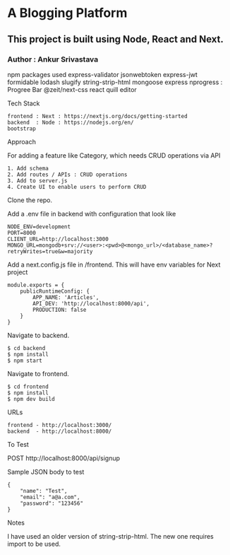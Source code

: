 # A Blogging Platform

## This project is built using Node, React and Next.

### Author : Ankur Srivastava


npm packages used
    express-validator 
    jsonwebtoken 
    express-jwt 
    formidable 
    lodash 
    slugify 
    string-strip-html 
    mongoose 
    express
    nprogress : Progree Bar
    @zeit/next-css
    react quill editor


Tech Stack

    frontend : Next : https://nextjs.org/docs/getting-started
    backend  : Node : https://nodejs.org/en/
    bootstrap

Approach

For adding a feature like Category, which needs CRUD operations via API

    1. Add schema
    2. Add routes / APIs : CRUD operations
    3. Add to server.js
    4. Create UI to enable users to perform CRUD


Clone the repo.

Add a .env file in backend with configuration that look like

    NODE_ENV=development
    PORT=8000
    CLIENT_URL=http://localhost:3000
    MONGO_URL=mongodb+srv://<user>:<pwd>@<mongo_url>/<database_name>?retryWrites=true&w=majority

Add a next.config.js file in /frontend. This will have env variables for Next project

    module.exports = {
        publicRuntimeConfig: {
            APP_NAME: 'Articles',
            API_DEV: 'http://localhost:8000/api',
            PRODUCTION: false
        }
    }


Navigate to backend.

    $ cd backend
    $ npm install
    $ npm start


Navigate to frontend.

    $ cd frontend
    $ npm install
    $ npm dev build


URLs

    frontend - http://localhost:3000/
    backend  - http://localhost:8000/


To Test

POST http://localhost:8000/api/signup

Sample JSON body to test

    {
        "name": "Test",
        "email": "a@a.com",
        "password": "123456"
    }

Notes

I have used an older version of string-strip-html. The new one requires import to be used.
